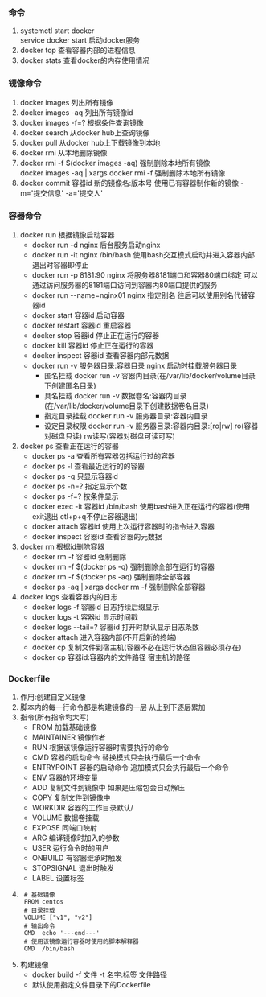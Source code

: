 ### 命令 
1. systemctl start docker  
    service docker start  启动docker服务
2. docker top  查看容器内部的进程信息  
3. docker stats  查看docker的内存使用情况
### 镜像命令
1. docker images  列出所有镜像
2. docker images -aq  列出所有镜像id
3. docker images -f=?  根据条件查询镜像
4. docker search  从docker hub上查询镜像
5. docker pull  从docker hub上下载镜像到本地
6. docker rmi  从本地删除镜像
7. docker rmi -f $(docker images -aq)  强制删除本地所有镜像  
    docker images -aq | xargs docker rmi -f  强制删除本地所有镜像
8. docker commit  容器id  新的镜像名:版本号  使用已有容器制作新的镜像
    -m='提交信息'
    -a='提交人'
### 容器命令
1. docker run   根据镜像启动容器
    - docker run -d nginx 后台服务启动nginx
    - docker run -it nginx /bin/bash 使用bash交互模式启动并进入容器内部 退出时容器即停止
    - docker run -p 8181:90 nginx 将服务器8181端口和容器80端口绑定 可以通过访问服务器的8181端口访问到容器内80端口提供的服务
    - docker run --name=nginx01 nginx 指定别名 往后可以使用别名代替容器id
    - docker start 容器id 启动容器
    - docker restart 容器id 重启容器
    - docker stop 容器id 停止正在运行的容器
    - docker kill 容器id 停止正在运行的容器
    - docker inspect 容器id 查看容器内部元数据
    - docker run -v 服务器目录:容器目录 nginx 启动时挂载服务器目录
        - 匿名挂载 docker run -v 容器内目录(在/var/lib/docker/volume目录下创建匿名目录)
        - 具名挂载 docker run -v 数据卷名:容器内目录(在/var/lib/docker/volume目录下创建数据卷名目录)
        - 指定目录挂载 docker run -v 服务器目录:容器内目录
        - 设定目录权限 docker run -v 服务器目录:容器内目录:[ro|rw] ro(容器对磁盘只读) rw读写(容器对磁盘可读可写)
2. docker ps 查看正在运行的容器
    - docker ps -a 查看所有容器包括运行过的容器
    - docker ps -l 查看最近运行的的容器
    - docker ps -q 只显示容器id
    - docker ps -n=?  指定显示个数
    - docker ps -f=?  按条件显示
    - docker exec -it 容器id /bin/bash   使用bash进入正在运行的容器(使用exit退出 ctl+p+q不停止容器退出)
    - docker attach 容器id     使用上次运行容器时的指令进入容器
    - docker inspect 容器id    查看容器的元数据
3. docker rm   根据id删除容器
    - docker rm -f 容器id  强制删除
    - docker rm -f $(docker ps -q)  强制删除全部在运行的容器
    - docker rm -f $(docker ps -aq)  强制删除全部容器
    - docker ps -aq | xargs docker rm -f  强制删除全部容器
4. docker logs  查看容器内的日志
    - docker logs -f 容器id 日志持续后缀显示
    - docker logs -t 容器id 显示时间戳
    - docker logs --tail=?  容器id 打开时默认显示日志条数
    - docker attach  进入容器内部(不开启新的终端)
    - docker cp  复制文件到宿主机(容器不必在运行状态但容器必须存在)
    - docker cp  容器id:容器内的文件路径 宿主机的路径
### Dockerfile
1. 作用:创建自定义镜像
2. 脚本内的每一行命令都是构建镜像的一层 从上到下逐层累加
3. 指令(所有指令均大写)
    - FROM               加载基础镜像
    - MAINTAINER         镜像作者
    - RUN                根据该镜像运行容器时需要执行的命令
    - CMD                容器的启动命令 替换模式只会执行最后一个命令
    - ENTRYPOINT         容器的启动命令 追加模式只会执行最后一个命令
    - ENV                容器的环境变量
    - ADD                复制文件到镜像中 如果是压缩包会自动解压
    - COPY               复制文件到镜像中
    - WORKDIR            容器的工作目录默认/
    - VOLUME             数据卷挂载
    - EXPOSE             同端口映射
    - ARG                编译镜像时加入的参数
    - USER               运行命令时的用户
    - ONBUILD            有容器继承时触发
    - STOPSIGNAL         退出时触发
    - LABEL              设置标签
3. ```shell
    # 基础镜像
    FROM centos
    # 目录挂载   
    VOLUME ["v1", "v2"]
    # 输出命令
    CMD  echo '---end---'
    # 使用该镜像运行容器时使用的脚本解释器
    CMD  /bin/bash
    ```
4. 构建镜像
    - docker build -f 文件 -t 名字:标签 文件路径
    - 默认使用指定文件目录下的Dockerfile